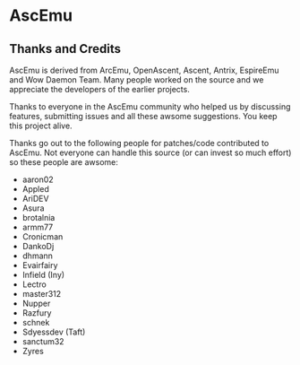 # AscEmu
## Thanks and Credits

AscEmu is derived from ArcEmu, OpenAscent, Ascent, Antrix, EspireEmu and 
Wow Daemon Team. Many people worked on the source and we appreciate the
developers of the earlier projects.

Thanks to everyone in the AscEmu community who helped us by discussing features,
submitting issues and all these awsome suggestions. You keep this project alive.

Thanks go out to the following people for patches/code contributed to AscEmu.
Not everyone can handle this source (or can invest so much effort) so these
people are awsome:

- aaron02
- Appled
- AriDEV
- Asura
- brotalnia
- armm77
- Cronicman
- DankoDj
- dhmann
- Evairfairy
- Infield (Iny)
- Lectro
- master312
- Nupper
- Razfury
- schnek
- Sdyessdev (Taft)
- sanctum32
- Zyres
